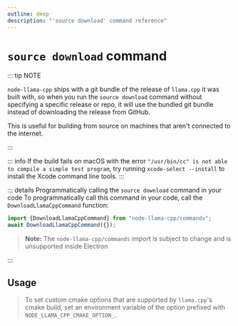 ```yaml
---
outline: deep
description: "'source download' command reference"
---
```

# `source download` command

<script setup lang="ts">
import {data as docs} from "../cli.data.js";
const commandDoc = docs.source.download;
</script>

<p v-html="commandDoc.description"></p>

::: tip NOTE

`node-llama-cpp` ships with a git bundle of the release of `llama.cpp` it was built with,
so when you run the `source download` command without specifying a specific release or repo,
it will use the bundled git bundle instead of downloading the release from GitHub.

This is useful for building from source on machines that aren't connected to the internet.

:::

::: info
If the build fails on macOS with the error `"/usr/bin/cc" is not able to compile a simple test program`, try running `xcode-select --install` to install the Xcode command line tools.
:::

::: details Programmatically calling the `source download` command in your code
To programmatically call this command in your code, call the `DownloadLlamaCppCommand` function:
```typescript
import {DownloadLlamaCppCommand} from "node-llama-cpp/commands";
await DownloadLlamaCppCommand({});
```
> **Note:** The `node-llama-cpp/commands` import is subject to change and is unsupported inside Electron

:::

## Usage
<div v-html="commandDoc.usageHtml"></div>
<div v-html="commandDoc.options"></div>

> To set custom cmake options that are supported by `llama.cpp`'s cmake build,
> set an environment variable of the option prefixed with `NODE_LLAMA_CPP_CMAKE_OPTION_`.
